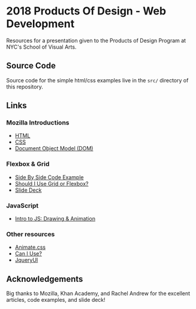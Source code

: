 # 2018 Products Of Design - Web Development

Resources for a presentation given to the Products of Design Program at NYC's School of Visual Arts.

## Source Code

Source code for the simple html/css examples live in the `src/` directory of this repository.

## Links

### Mozilla Introductions

* [HTML](https://developer.mozilla.org/en-US/docs/Learn/HTML/Introduction_to_HTML)
* [CSS](https://developer.mozilla.org/en-US/docs/Learn/CSS/Introduction_to_CSS)
* [Document Object Model (DOM)](https://developer.mozilla.org/en-US/docs/Web/API/Document_Object_Model/Introduction)

### Flexbox & Grid

* [Side By Side Code Example](https://codepen.io/rachelandrew/pen/YqqdXL)
* [Should I Use Grid or Flexbox?](https://rachelandrew.co.uk/archives/2016/03/30/should-i-use-grid-or-flexbox/)
* [Slide Deck](https://www.slideshare.net/rachelandrew/flexbox-and-grid-layout)

### JavaScript

* [Intro to JS: Drawing & Animation](https://www.khanacademy.org/computing/computer-programming/programming)

### Other resources

* [Animate.css](https://daneden.github.io/animate.css/)
* [Can I Use?](https://caniuse.com/#feat=css-grid)
* [JqueryUI](https://learn.jquery.com/jquery-ui/getting-started/)

## Acknowledgements

Big thanks to Mozilla, Khan Academy, and Rachel Andrew for the excellent articles, code examples, and slide deck!

